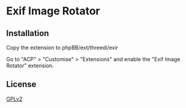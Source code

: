# Exif Image Rotator

## Installation

Copy the extension to phpBB/ext/threedi/exir

Go to "ACP" > "Customise" > "Extensions" and enable the "Exif Image Rotator" extension.

## License

[GPLv2](license.txt)
